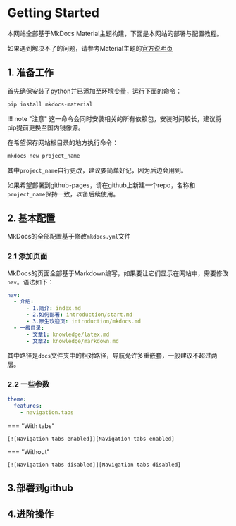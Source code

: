 # Getting Started

本网站全部基于MkDocs Material主题构建，下面是本网站的部署与配置教程。

如果遇到解决不了的问题，请参考Material主题的[官方说明页](https://squidfunk.github.io/mkdocs-material/)

## 1. 准备工作

首先确保安装了python并已添加至环境变量，运行下面的命令：

```bash title="安装"
pip install mkdocs-material
```

!!! note "注意"
	这一命令会同时安装相关的所有依赖包，安装时间较长，建议将pip提前更换至国内镜像源。

在希望保存网站根目录的地方执行命令：

```bash
mkdocs new project_name
```

其中`project_name`自行更改，建议要简单好记，因为后边会用到。

如果希望部署到github-pages，请在github上新建一个repo，名称和`project_name`保持一致，以备后续使用。

## 2. 基本配置

MkDocs的全部配置基于修改`mkdocs.yml`文件

### 2.1 添加页面

MkDocs的页面全部基于Markdown编写，如果要让它们显示在网站中，需要修改`nav`。语法如下：

```yaml
nav:
  - 介绍: 
      - 1.简介: index.md
      - 2.如何部署: introduction/start.md
      - 3.原生欢迎页: introduction/mkdocs.md
  - 一级目录:
      - 文章1: knowledge/latex.md
      - 文章2: knowledge/markdown.md
```

其中路径是`docs`文件夹中的相对路径，导航允许多重嵌套，一般建议不超过两层。

### 2.2 一些参数


``` yaml
theme:
  features:
    - navigation.tabs
```

=== "With tabs"

    [![Navigation tabs enabled]][Navigation tabs enabled]

=== "Without"

    [![Navigation tabs disabled]][Navigation tabs disabled]

## 3.部署到github

## 4.进阶操作

[Navigation tabs enabled]: https://raw.githubusercontent.com/squidfunk/mkdocs-material/master/docs/assets/screenshots/navigation-tabs.png
[Navigation tabs disabled]: https://raw.githubusercontent.com/squidfunk/mkdocs-material/master/docs/assets/screenshots/navigation.png

